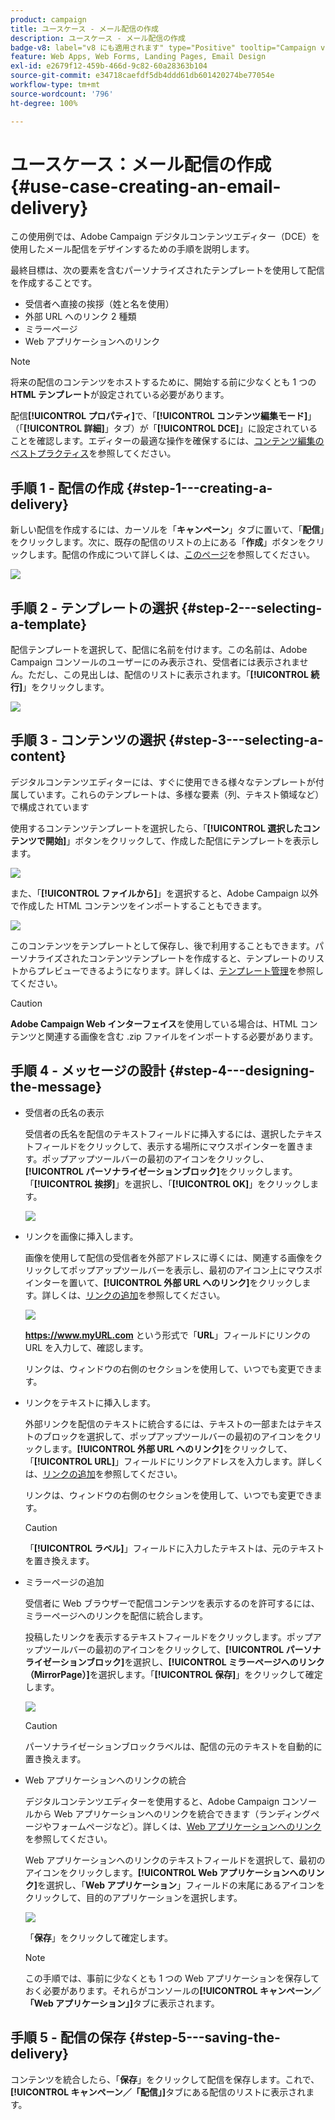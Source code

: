 ```yaml
---
product: campaign
title: ユースケース - メール配信の作成
description: ユースケース - メール配信の作成
badge-v8: label="v8 にも適用されます" type="Positive" tooltip="Campaign v8 にも適用されます"
feature: Web Apps, Web Forms, Landing Pages, Email Design
exl-id: e2679f12-459b-466d-9c82-60a28363b104
source-git-commit: e34718caefdf5db4ddd61db601420274be77054e
workflow-type: tm+mt
source-wordcount: '796'
ht-degree: 100%

---
```


# ユースケース：メール配信の作成{#use-case-creating-an-email-delivery}



この使用例では、Adobe Campaign デジタルコンテンツエディター（DCE）を使用したメール配信をデザインするための手順を説明します。

最終目標は、次の要素を含むパーソナライズされたテンプレートを使用して配信を作成することです。

* 受信者へ直接の挨拶（姓と名を使用）
* 外部 URL へのリンク 2 種類
* ミラーページ
* Web アプリケーションへのリンク

>[!NOTE]
>
>将来の配信のコンテンツをホストするために、開始する前に少なくとも 1 つの **HTML テンプレート**&#x200B;が設定されている必要があります。
>
>配信&#x200B;**[!UICONTROL プロパティ]**&#x200B;で、「**[!UICONTROL コンテンツ編集モード]**」（「**[!UICONTROL 詳細]**」タブ）が「**[!UICONTROL DCE]**」に設定されていることを確認します。エディターの最適な操作を確保するには、[コンテンツ編集のベストプラクティス](content-editing-best-practices.md)を参照してください。

## 手順 1 - 配信の作成 {#step-1---creating-a-delivery}

新しい配信を作成するには、カーソルを「**キャンペーン**」タブに置いて、「**配信**」をクリックします。次に、既存の配信のリストの上にある「**作成**」ボタンをクリックします。配信の作成について詳しくは、[このページ](../../delivery/using/about-email-channel.md)を参照してください。

![](assets/delivery_step_1.png)

## 手順 2 - テンプレートの選択 {#step-2---selecting-a-template}

配信テンプレートを選択して、配信に名前を付けます。この名前は、Adobe Campaign コンソールのユーザーにのみ表示され、受信者には表示されません。ただし、この見出しは、配信のリストに表示されます。「**[!UICONTROL 続行]**」をクリックします。

![](assets/dce_delivery_model.png)

## 手順 3 - コンテンツの選択 {#step-3---selecting-a-content}

デジタルコンテンツエディターには、すぐに使用できる様々なテンプレートが付属しています。これらのテンプレートは、多様な要素（列、テキスト領域など）で構成されています

使用するコンテンツテンプレートを選択したら、「**[!UICONTROL 選択したコンテンツで開始]**」ボタンをクリックして、作成した配信にテンプレートを表示します。

![](assets/dce_select_model.png)

また、「**[!UICONTROL ファイルから]**」を選択すると、Adobe Campaign 以外で作成した HTML コンテンツをインポートすることもできます。

![](assets/dce_select_from_file_template.png)

このコンテンツをテンプレートとして保存し、後で利用することもできます。パーソナライズされたコンテンツテンプレートを作成すると、テンプレートのリストからプレビューできるようになります。詳しくは、[テンプレート管理](template-management.md)を参照してください。

>[!CAUTION]
>
>**Adobe Campaign Web インターフェイス**&#x200B;を使用している場合は、HTML コンテンツと関連する画像を含む .zip ファイルをインポートする必要があります。

## 手順 4 - メッセージの設計 {#step-4---designing-the-message}

* 受信者の氏名の表示

  受信者の氏名を配信のテキストフィールドに挿入するには、選択したテキストフィールドをクリックして、表示する場所にマウスポインターを置きます。ポップアップツールバーの最初のアイコンをクリックし、**[!UICONTROL パーソナライゼーションブロック]**&#x200B;をクリックします。「**[!UICONTROL 挨拶]**」を選択し、「**[!UICONTROL OK]**」をクリックします。

  ![](assets/dce_personalizationblock_greetings.png)

* リンクを画像に挿入します。

  画像を使用して配信の受信者を外部アドレスに導くには、関連する画像をクリックしてポップアップツールバーを表示し、最初のアイコン上にマウスポインターを置いて、**[!UICONTROL 外部 URL へのリンク]**&#x200B;をクリックします。詳しくは、[リンクの追加](editing-content.md#adding-a-link)を参照してください。

  ![](assets/dce_externalpage.png)

  **https://www.myURL.com** という形式で「**URL**」フィールドにリンクの URL を入力して、確認します。

  リンクは、ウィンドウの右側のセクションを使用して、いつでも変更できます。

* リンクをテキストに挿入します。

  外部リンクを配信のテキストに統合するには、テキストの一部またはテキストのブロックを選択して、ポップアップツールバーの最初のアイコンをクリックします。**[!UICONTROL 外部 URL へのリンク]**&#x200B;をクリックして、「**[!UICONTROL URL]**」フィールドにリンクアドレスを入力します。詳しくは、[リンクの追加](editing-content.md#adding-a-link)を参照してください。

  リンクは、ウィンドウの右側のセクションを使用して、いつでも変更できます。

  >[!CAUTION]
  >
  >「**[!UICONTROL ラベル]**」フィールドに入力したテキストは、元のテキストを置き換えます。

* ミラーページの追加

  受信者に Web ブラウザーで配信コンテンツを表示するのを許可するには、ミラーページへのリンクを配信に統合します。

  投稿したリンクを表示するテキストフィールドをクリックします。ポップアップツールバーの最初のアイコンをクリックして、**[!UICONTROL パーソナライゼーションブロック]**&#x200B;を選択し、**[!UICONTROL ミラーページへのリンク（MirrorPage）]**&#x200B;を選択します。「**[!UICONTROL 保存]**」をクリックして確定します。

  ![](assets/dce_mirrorpage.png)

  >[!CAUTION]
  >
  >パーソナライゼーションブロックラベルは、配信の元のテキストを自動的に置き換えます。

* Web アプリケーションへのリンクの統合

  デジタルコンテンツエディターを使用すると、Adobe Campaign コンソールから Web アプリケーションへのリンクを統合できます（ランディングページやフォームページなど）。詳しくは、[Web アプリケーションへのリンク](editing-content.md#link-to-a-web-application)を参照してください。

  Web アプリケーションへのリンクのテキストフィールドを選択して、最初のアイコンをクリックします。**[!UICONTROL Web アプリケーションへのリンク]**&#x200B;を選択し、「**Web アプリケーション**」フィールドの末尾にあるアイコンをクリックして、目的のアプリケーションを選択します。

  ![](assets/dce_webapp.png)

  「**保存**」をクリックして確定します。

  >[!NOTE]
  >
  >この手順では、事前に少なくとも 1 つの Web アプリケーションを保存しておく必要があります。それらがコンソールの&#x200B;**[!UICONTROL キャンペーン／「Web アプリケーション」]**&#x200B;タブに表示されます。

## 手順 5 - 配信の保存 {#step-5---saving-the-delivery}

コンテンツを統合したら、「**保存**」をクリックして配信を保存します。これで、**[!UICONTROL キャンペーン／「配信」]**&#x200B;タブにある配信のリストに表示されます。
